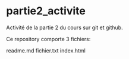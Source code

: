 # partie2_activite
Activité de la partie 2 du cours sur git et github.

Ce repository comporte 3 fichiers:

readme.md
fichier.txt
index.html
